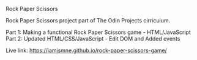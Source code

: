 Rock Paper Scissors

Rock Paper Scissors project part of The Odin Projects cirriculum.

 Part 1: Making a functional Rock Paper Scissors game - HTML/JavaScript
 Part 2: Updated HTML/CSS/JavaScript - Edit DOM and Added events

 Live link: https://iamjsmne.github.io/rock-paper-scissors-game/